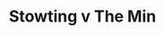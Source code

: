---
year: "1991"
serialNumber: "0138" 
game: "Stowting"
title: "Stowting v The Min"
gameLocation: "Stowting Common"
gameDate: "/1991"
shortReport: ""
result: ""
resultType: ""
type: "game"
---